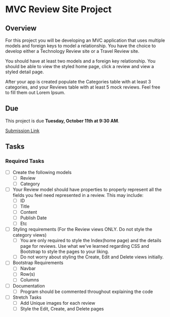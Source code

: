 # MVC Review Site Project

## Overview

For this project you will be developing an MVC application that uses multiple models and foreign keys to model a relationship. You have the choice to develop either a Technology Review site or a Travel Review site.

You should have at least two models and a foreign key relationship. You should be able to view the styled home page, click a review and view a styled detail page.


After your app is created populate the Categories table with at least 3 categories, and your Reviews table with at least 5 mock reviews. Feel free to fill them out Lorem Ipsum.


## Due

This project is due **Tuesday, October 11th at 9:30 AM**. 

[Submission Link](https://docs.google.com/forms/d/e/1FAIpQLSetCKgi6BRrOQTnlwL_rpnhmKWj2WP0P0yYXiofng939F8UQw/viewform)

## Tasks

### Required Tasks

- [ ] Create the following models
  - [ ] Review
  - [ ] Category
- [ ] Your Review model should have properties to properly represent all the fields you feel need represented in a review. This may include:
  - [ ] ID
  - [ ] Title
  - [ ] Content
  - [ ] Publish Date
  - [ ] Etc
- [ ] Styling requirements (For the Review views ONLY. Do not style the category views)
  - [ ] You are only required to style the Index(home page) and the details page for reviews. Use what we’ve learned regarding CSS and Bootstrap to style the pages to your liking.
  - [ ] Do not worry about styling the Create, Edit and Delete views initially.
- [ ] Bootstrap Requirements
  - [ ] Navbar
  - [ ] Row(s)
  - [ ] Columns
- [ ] Documentation
  - [ ] Program should be commented throughout explaining the code
- [ ] Stretch Tasks
  - [ ] Add Unique images for each review
  - [ ] Style the Edit, Create, and Delete pages
